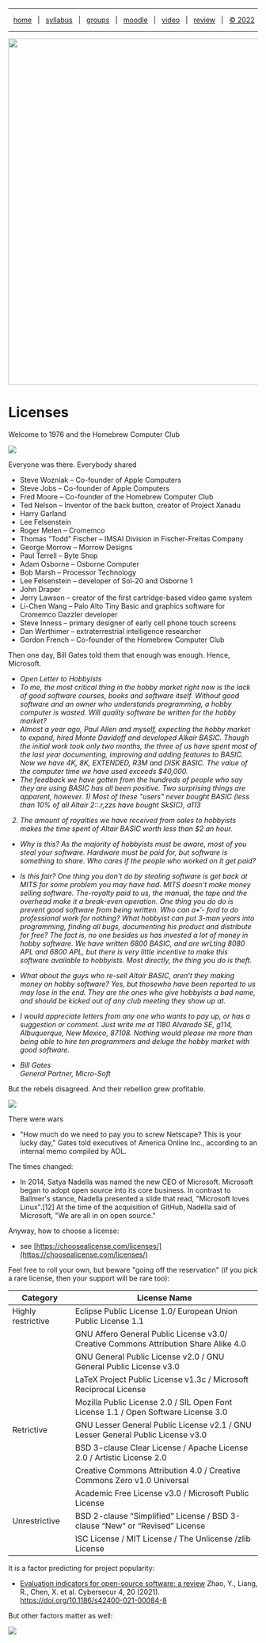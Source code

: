
  <a name=top><p>&nbsp;<hr>
  <p align=center>
  &nbsp;<a href="/README.md#top">home</a> &nbsp; | &nbsp;
  <a href="/docs/syllabus.md#top">syllabus</a> &nbsp; | &nbsp;
  <a href="https://docs.google.com/spreadsheets/d/1KuW-SH46KmFW0grEX2wT01jicUSew_5sr1QdGuSrweU/edit#gid=0">groups</a> &nbsp; | &nbsp;
  <a href="https://moodle-courses2223.wolfware.ncsu.edu/course/view.php?id=1771">moodle</a> &nbsp; | &nbsp;
  <a href="https://ncsu.hosted.panopto.com/Panopto/Pages/Sessions/List.aspx#folderID=%22389b8ebf-2f29-4c15-8231-aee9000e3f05%22">video</a> &nbsp; | &nbsp;
  <a href="/docs/review.md">review</a> &nbsp; | &nbsp;
  <a href="/LICENSE.md#top">&copy; 2022</a></p>
  <hr>
  <p align=center><a href="/README.md#top"><img  width=700 src="/etc/img/banner.png"></a></p>
  



# Licenses

Welcome to 1976 and the Homebrew Computer Club

<img src="http://ed-thelen.org/FireInValley92-.jpg">

Everyone was there. Everybody shared

- Steve Wozniak – Co-founder of Apple Computers
- Steve Jobs – Co-founder of Apple Computers
- Fred Moore – Co-founder of the Homebrew Computer Club
- Ted Nelson – Inventor of the back button, creator of Project Xanadu
- Harry Garland
- Lee Felsenstein
- Roger Melen – Cromemco
- Thomas “Todd” Fischer – IMSAI Division in Fischer-Freitas Company
- George Morrow – Morrow Designs
- Paul Terrell – Byte Shop
- Adam Osborne – Osborne Computer
- Bob Marsh – Processor Technology
- Lee Felsenstein – developer of Sol-20 and Osborne 1
- John Draper
- Jerry Lawson – creator of the first cartridge-based video game system
- Li-Chen Wang – Palo Alto Tiny Basic and graphics software for Cromemco Dazzler developer
- Steve Inness – primary designer of early cell phone touch screens
- Dan Werthimer – extraterrestrial intelligence researcher
- Gordon French – Co-founder of the Homebrew Computer Club


Then one day, Bill Gates told them that enough was enough. Hence, Microsoft.

<em>

- Open Letter to Hobbyists
- To me, the most critical thing in the hobby market right now
is the lack of good software courses, books and software itself.
Without good software and an owner who understands programming, a
hobby computer is wasted. Will quality software be written for the
hobby market?
- Almost a year ago, Paul Allen and myself, expecting the hobby
market to expand, hired Monte Davidoff and developed Alkair BASIC.
Though the initial work took only two months, the three of us have
spent most of the last year documenting, improving and adding features to BASIC. Now we have 4K, 8K, EXTENDED, R3M and DISK BASIC.
The value of the computer time we have used exceeds $40,000.
- The feedback we have gotten from the hundreds of people who
say they are using BASIC has all been positive. Two surprising
things are apparent, however. 1) Most of these "users" never bought
BASIC (less than 10% of all Altair 2::.r,zzs have bought SkSIC), a113
2) The amount of royalties we have received from sales to hobbyists
makes the time spent of Altair BASIC worth less than $2 an hour.
- Why is this? As the majority of hobbyists must be aware, most
of you steal your software. Hardware must be paid for, but software is something to share. Who cares if the people who worked on
it get paid?
- Is this fair? One thing you don't do by stealing software is
get back at MITS for some problem you may have had. MITS doesn't
make money selling software. The-royalty paid to us, the manual,
the tape and the overhead make it a break-even operation. One thing
you do do is prevent good software from being written. Who can a•’-
ford to do professional work for nothing? What hobbyist can put
3-man years into programming, finding all bugs, documenting his product and distribute for free? The fact is, no one besides us has
invested a lot of money in hobby software. We have written 6800
BASIC, and are wrLting 8080 APL and 6800 APL, but there is very little incentive to make this software available to hobbyists. Most
directly, the thing you do is theft.
- What about the guys who re-sell Altair BASIC, aren't they making money on hobby software? Yes, but thosewho have been reported
to us may lose in the end. They are the ones who give hobbyists a
bad name, and should be kicked out of any club meeting they show up
at.
- I would appreciate letters from any one who wants to pay up, or
has a suggestion or comment. Just write me at 1180 Alvarado SE, g114,
Albuquerque, New Mexico, 87108. Nothing would please me more than
being able to hire ten programmers and deluge the hobby market with
good software.

- Bill Gates   
General Partner, Micro-Soft 

</em>

But the rebels disagreed. And their rebellion grew profitable.

<img src="https://developer.ibm.com/developer/default/blogs/how-open-source-software-is-eating-the-world/images/OS_Timeline.jpg">

There were wars

- "How much do we need to pay you to screw Netscape? This is your lucky day," Gates told executives of America Online Inc., according to an internal memo compiled by AOL.

The times changed:

- In 2014, Satya Nadella was named the new CEO of Microsoft. Microsoft began to adopt open source into its core business. In contrast to Ballmer's stance, Nadella presented a slide that read, "Microsoft loves Linux".[12] At the time of the acquisition of GitHub, Nadella said of Microsoft, "We are all in on open source."

Anyway, how to choose a license:

- see [https://choosealicense.com/licenses/](https://choosealicense.com/licenses/)

Feel free to roll your own, but beware "going off the reservation" (if you
pick a rare license, then your support will be rare too):

|Category	|License Name|
|---------|------------|
|Highly restrictive	|Eclipse Public License 1.0/ European Union Public License 1.1|
| 	|GNU Affero General Public License v3.0/ Creative Commons Attribution Share Alike 4.0|
| 	|GNU General Public License v2.0 / GNU General Public License v3.0|
| 	|LaTeX Project Public License v1.3c / Microsoft Reciprocal License|
| 	|Mozilla Public License 2.0 / SIL Open Font License 1.1 / Open Software License 3.0|
|Retrictive	|GNU Lesser General Public License v2.1 / GNU Lesser General Public License v3.0|
| 	|BSD 3-clause Clear License / Apache License 2.0 / Artistic License 2.0|
| 	|Creative Commons Attribution 4.0 / Creative Commons Zero v1.0 Universal|
| 	|Academic Free License v3.0 / Microsoft Public License|
|Unrestrictive	|BSD 2-clause “Simplified” License / BSD 3-clause “New” or “Revised” License|
| 	|ISC License / MIT License / The Unlicense /zlib License|

It is a factor predicting for project popularity:

- [Evaluation indicators for open-source software: a review](https://cybersecurity.springeropen.com/articles/10.1186/s42400-021-00084-8)
  Zhao, Y., Liang, R., Chen, X. et al.  Cybersecur 4, 20 (2021). https://doi.org/10.1186/s42400-021-00084-8

But other factors matter as well:

<img src="https://media.springernature.com/lw685/springer-static/image/art%3A10.1186%2Fs42400-021-00084-8/MediaObjects/42400_2021_84_Fig2_HTML.png?as=webp">
